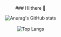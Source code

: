 <div align="center">### Hi there 👋


![Anurag's GitHub stats](https://github-readme-stats.vercel.app/api?username=hmj6589&show_icons=true&theme=transparent)<br><br>
![Top Langs](https://github-readme-stats.vercel.app/api/top-langs/?username=hmj6589&layout=compact&theme=tokyonight)<br><br>

</div>
